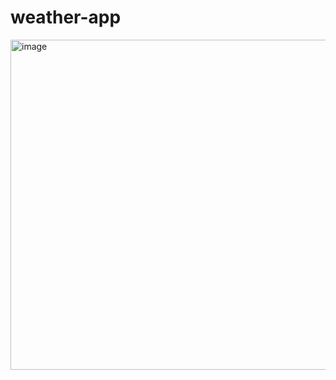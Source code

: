 # weather-app

<img width="528" alt="image" src="https://github.com/user-attachments/assets/af9bc8ce-c269-495a-9015-f1bb99f5fe25">
